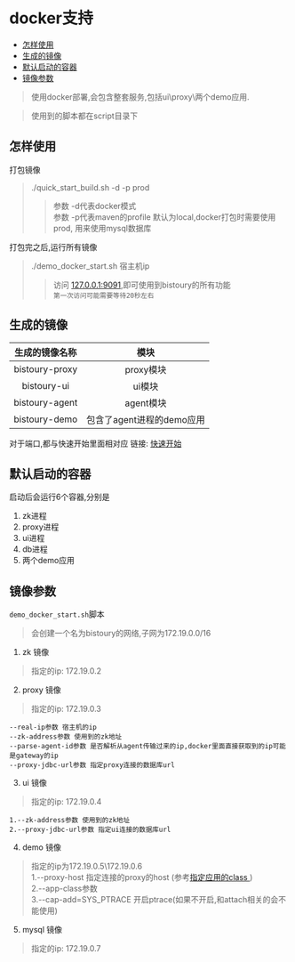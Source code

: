# docker支持
* [怎样使用](#怎样使用)
* [生成的镜像](#生成的镜像)
* [默认启动的容器](*默认启动的容器)
* [镜像参数](#镜像参数)

> 使用docker部署,会包含整套服务,包括ui\proxy\两个demo应用.

> 使用到的脚本都在script目录下

## 怎样使用
打包镜像 
> ./quick_start_build.sh -d -p prod
>> 参数 -d代表docker模式  
>> 参数 -p代表maven的profile 默认为local,docker打包时需要使用prod,
用来使用mysql数据库

打包完之后,运行所有镜像
> ./demo_docker_start.sh  宿主机ip
>> 访问 [127.0.0.1:9091](http://127.0.0.1:9091/),即可使用到bistoury的所有功能  
`第一次访问可能需要等待20秒左右`

## 生成的镜像
|生成的镜像名称|模块|
|:---:|:---:|
|bistoury-proxy|proxy模块|
|bistoury-ui|ui模块|
|bistoury-agent|agent模块|
|bistoury-demo|包含了agent进程的demo应用|

对于端口,都与快速开始里面相对应 链接:
[快速开始](https://github.com/qunarcorp/bistoury/blob/master/docs/cn/quick_start.md)

## 默认启动的容器
启动后会运行6个容器,分别是
1. zk进程
2. proxy进程
3. ui进程
4. db进程
5. 两个demo应用

## 镜像参数
`demo_docker_start.sh`脚本
> 会创建一个名为bistoury的网络,子网为172.19.0.0/16


1. zk    镜像
> 指定的ip: 172.19.0.2
2. proxy 镜像
> 指定的ip: 172.19.0.3
>   
    --real-ip参数 宿主机的ip
    --zk-address参数 使用到的zk地址
    --parse-agent-id参数 是否解析从agent传输过来的ip,docker里面直接获取到的ip可能是gateway的ip
    --proxy-jdbc-url参数 指定proxy连接的数据库url 
3. ui 镜像
> 指定的ip: 172.19.0.4

    1.--zk-address参数 使用到的zk地址
    2.--proxy-jdbc-url参数 指定ui连接的数据库url 
4. demo 镜像
> 指定的ip为172.19.0.5\172.19.0.6               
    1.--proxy-host 指定连接的proxy的host
    (参考[指定应用的class ](https://github.com/qunarcorp/bistoury/blob/master/docs/cn/quick_start.md#%E5%90%AF%E5%8A%A8%E5%8F%82%E6%95%B0中-c参数))   
    2.--app-class参数    
    3.--cap-add=SYS_PTRACE 开启ptrace(如果不开启,和attach相关的会不能使用)
    
5. mysql 镜像
> 指定的ip: 172.19.0.7

